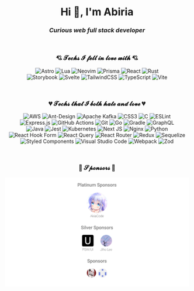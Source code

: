 <div align="center">

# Hi :wave:, I'm Abiria

### _Curious web full stack developer_

<br>

### :cupid: 𝓣𝓮𝓬𝓱𝓼 𝓘 𝓯𝓮𝓵𝓵 𝓲𝓷 𝓵𝓸𝓿𝓮 𝔀𝓲𝓽𝓱 :cupid:

![Astro](https://img.shields.io/badge/astro-%232C2052.svg?style=for-the-badge&logo=astro&logoColor=white)
![Lua](https://img.shields.io/badge/lua-%232C2D72.svg?style=for-the-badge&logo=lua&logoColor=white)
![Neovim](https://img.shields.io/badge/NeoVim-%2357A143.svg?&style=for-the-badge&logo=neovim&logoColor=white)
![Prisma](https://img.shields.io/badge/Prisma-3982CE?style=for-the-badge&logo=Prisma&logoColor=white)
![React](https://img.shields.io/badge/react-%2320232a.svg?style=for-the-badge&logo=react&logoColor=%2361DAFB)
![Rust](https://img.shields.io/badge/rust-%23000000.svg?style=for-the-badge&logo=rust&logoColor=white)
<br>
![Storybook](https://img.shields.io/badge/-Storybook-FF4785?style=for-the-badge&logo=storybook&logoColor=white)
![Svelte](https://img.shields.io/badge/svelte-%23f1413d.svg?style=for-the-badge&logo=svelte&logoColor=white)
![TailwindCSS](https://img.shields.io/badge/tailwindcss-%2338B2AC.svg?style=for-the-badge&logo=tailwind-css&logoColor=white)
![TypeScript](https://img.shields.io/badge/typescript-%23007ACC.svg?style=for-the-badge&logo=typescript&logoColor=white)
![Vite](https://img.shields.io/badge/vite-%23646CFF.svg?style=for-the-badge&logo=vite&logoColor=white)

<br>

### :broken_heart: 𝓣𝓮𝓬𝓱𝓼 𝓽𝓱𝓪𝓽 𝓘 𝓫𝓸𝓽𝓱 𝓱𝓪𝓽𝓮 𝓪𝓷𝓭 𝓵𝓸𝓿𝓮 :broken_heart:

![AWS](https://img.shields.io/badge/AWS-%23FF9900.svg?style=for-the-badge&logo=amazon-aws&logoColor=white)
![Ant-Design](https://img.shields.io/badge/-AntDesign-%230170FE?style=for-the-badge&logo=ant-design&logoColor=white)
![Apache Kafka](https://img.shields.io/badge/Apache%20Kafka-000?style=for-the-badge&logo=apachekafka)
![CSS3](https://img.shields.io/badge/css3-%231572B6.svg?style=for-the-badge&logo=css3&logoColor=white)
![C](https://img.shields.io/badge/c-%2300599C.svg?style=for-the-badge&logo=c&logoColor=white)
![ESLint](https://img.shields.io/badge/ESLint-4B3263?style=for-the-badge&logo=eslint&logoColor=white)
<br>
![Express.js](https://img.shields.io/badge/express.js-%23404d59.svg?style=for-the-badge&logo=express&logoColor=%2361DAFB)
![GitHub Actions](https://img.shields.io/badge/github%20actions-%232671E5.svg?style=for-the-badge&logo=githubactions&logoColor=white)
![Git](https://img.shields.io/badge/git-%23F05033.svg?style=for-the-badge&logo=git&logoColor=white)
![Go](https://img.shields.io/badge/go-%2300ADD8.svg?style=for-the-badge&logo=go&logoColor=white)
![Gradle](https://img.shields.io/badge/Gradle-02303A.svg?style=for-the-badge&logo=Gradle&logoColor=white)
![GraphQL](https://img.shields.io/badge/-GraphQL-E10098?style=for-the-badge&logo=graphql&logoColor=white)
<br>
![Java](https://img.shields.io/badge/java-%23ED8B00.svg?style=for-the-badge&logo=openjdk&logoColor=white)
![Jest](https://img.shields.io/badge/-jest-%23C21325?style=for-the-badge&logo=jest&logoColor=white)
![Kubernetes](https://img.shields.io/badge/kubernetes-%23326ce5.svg?style=for-the-badge&logo=kubernetes&logoColor=white)
![Next JS](https://img.shields.io/badge/Next-black?style=for-the-badge&logo=next.js&logoColor=white)
![Nginx](https://img.shields.io/badge/nginx-%23009639.svg?style=for-the-badge&logo=nginx&logoColor=white)
![Python](https://img.shields.io/badge/python-3670A0?style=for-the-badge&logo=python&logoColor=ffdd54)
<br>
![React Hook Form](https://img.shields.io/badge/React%20Hook%20Form-%23EC5990.svg?style=for-the-badge&logo=reacthookform&logoColor=white)
![React Query](https://img.shields.io/badge/-React%20Query-FF4154?style=for-the-badge&logo=react%20query&logoColor=white)
![React Router](https://img.shields.io/badge/React_Router-CA4245?style=for-the-badge&logo=react-router&logoColor=white)
![Redux](https://img.shields.io/badge/redux-%23593d88.svg?style=for-the-badge&logo=redux&logoColor=white)
![Sequelize](https://img.shields.io/badge/Sequelize-52B0E7?style=for-the-badge&logo=Sequelize&logoColor=white)
<br>
![Styled Components](https://img.shields.io/badge/styled--components-DB7093?style=for-the-badge&logo=styled-components&logoColor=white)
![Visual Studio Code](https://img.shields.io/badge/Visual%20Studio%20Code-0078d7.svg?style=for-the-badge&logo=visual-studio-code&logoColor=white)
![Webpack](https://img.shields.io/badge/webpack-%238DD6F9.svg?style=for-the-badge&logo=webpack&logoColor=black)
![Zod](https://img.shields.io/badge/zod-%233068b7.svg?style=for-the-badge&logo=zod&logoColor=white)

<br>

### :sparkling_heart: 𝓢𝓹𝓸𝓷𝓼𝓸𝓻𝓼 :sparkling_heart:

<img src="https://raw.githubusercontent.com/abiriadev/sponsor/main/assets/sponsors.svg" />

</div>
